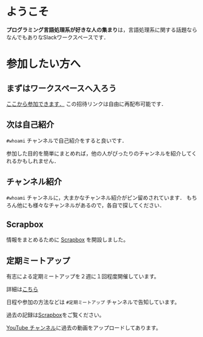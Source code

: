 # ようこそ

**プログラミング言語処理系が好きな人の集まり**は，言語処理系に関する話題ならなんでもありなSlackワークスペースです．

# 参加したい方へ

## まずはワークスペースへ入ろう

[ここから参加できます．](https://prog-lang-sys-ja.slack.com/join/shared_invite/enQtNjg2NDgxMjIwMTMzLTM1NDA1NTZiZTQxMjZiNWYwZTY1MTFkYzM3YmNmMDM4YmRlZDU5Njc3ZTJlNzQ5MmEwYTk0YjdjNWUyMTZhMjQ)
この招待リンクは自由に再配布可能です．

## 次は自己紹介

``#whoami`` チャンネルで自己紹介をすると良いです．

参加した目的を簡単にまとめれば，他の人がぴったりのチャンネルを紹介してくれるかもしれません．

## チャンネル紹介

``#whoami`` チャンネルに，大まかなチャンネル紹介がピン留めされています．
もちろん他にも様々なチャンネルがあるので，各自で探してください．

## Scrapbox

情報をまとめるために [Scrapbox](https://scrapbox.io/prog-lang-sys-ja/) を開設しました。

## 定期ミートアップ

有志による定期ミートアップを２週に１回程度開催しています。

詳細は[こちら](meetup.md)

日程や参加の方法などは ``#定期ミートアップ`` チャンネルで告知しています。

過去の記録は[Scrapbox](https://scrapbox.io/prog-lang-sys-ja/%E5%AE%9A%E6%9C%9F%E3%83%9F%E3%83%BC%E3%83%88%E3%82%A2%E3%83%83%E3%83%97)をご覧ください。

[YouTube チャンネル](https://www.youtube.com/channel/UCgb02BlIypK-283D46-C3lw)に過去の動画をアップロードしてあります。
